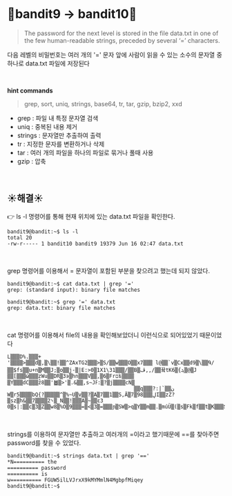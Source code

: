 # 🌳bandit9 -> bandit10🌳
> The password for the next level is stored in the file data.txt in one of the few human-readable strings, preceded by several ‘=’ characters. <br/>

다음 레벨의 비밀번호는 여러 개의 '=' 문자 앞에 사람이 읽을 수 있는 소수의 문자열 중 하나로 data.txt 파일에 저장된다 <br />

<br/>

**hint commands**
>grep, sort, uniq, strings, base64, tr, tar, gzip, bzip2, xxd

- grep : 파일 내 특정 문자열 검색
- uniq : 중복된 내용 제거
- strings : 문자열만 추출하여 출력
- tr : 지정한 문자를 변환하거나 삭제
- tar : 여러 개의 파일을 하나의 파일로 묶거나 풀때 사용
- gzip : 압축

<br />

## ☀️해결☀️
👉 ls -l 명령어를 통해 현재 위치에 있는 data.txt 파일을 확인한다.<br/>
```ssh
bandit9@bandit:~$ ls -l
total 20
-rw-r----- 1 bandit10 bandit9 19379 Jun 16 02:47 data.txt
```

<br/>

grep 명령어를 이용해서 = 문자열이 포함된 부분을 찾으려고 했는데 되지 않았다. 
```ssh
bandit9@bandit:~$ cat data.txt | grep '='
grep: (standard input): binary file matches
```
```ssh
bandit9@bandit:~$ grep '=' data.txt
grep: data.txt: binary file matches
```

<br/>

cat 명령어를 이용해서 file의 내용을 확인해보았더니 이런식으로 되어있었기 때문이었다
```ssh
L▒▒▒D%.▒▒▒+
'▒▒▒▒>▒▒▒d▒,▒\▒▒!▒▒^ZAxTG2▒▒▒>▒S/▒▒w▒▒▒O▒▒x7▒▒▒ l@▒▒`v▒Cx▒▒d9▒\▒▒Գ/▒▒$fs▒▒u+n▒M▒▒J;▒o▒▒j-▒|E:>0▒1X1\31▒▒▒/▒▒B▒ڦ,,/▒▒끀tK6▒{ܓ▒@▒J
▒▒[▒▒▒ώ▒▒▒̙zWu▒▒DR▒3϶▒hn▒▒▒V▒▒,▒6▒Frםʪ▒▒▒▒
▒Y▒▒▒dC▒▒▒ź8▒▒'䷹▒>'▒.&▒▒,s~Јߓ:▒?▒j▒▒▒▒cN▒
                                         ▒▒q▒▒▒?:|`▒▒ن
W▒r5▒▒▒▒bQ{?▒▒▒▒▒^▒%~U▒v▒▒?▒A▒7▒▒1▒▒S,Ā▒7▒ڸ▒▒▒98I▒▒zZ?▒sz▒h&▒▒7▒▒▒▒܌2▒_N▒▒!▒▒▒A▒~▒▒ԑ3   0▒s|:▒▒c▒3▒Z▒▒w8▒%O▒9▒▒▒=▒<▒3▒=▒▒▒ɲ▒SW▒>q▒Y▒▒m▒▒.▒múÜ▒(▒s▒Fk▒f▒▒t▒K▒▒▒Ǌ[dy▒x▒▒▒r▒▒▒▒Yog▒▒▒▒sq▒▒+9▒▒▒▒▒w▒
```

<br/>

strings를 이용하여 문자열만 추출하고 여러개의 =이라고 했기때문에 ==를 찾아주면 password를 찾을 수 있었다.
```ssh
bandit9@bandit:~$ strings data.txt | grep '=='
*N========== the
========== password
========== is
w========== FGUW5ilLVJrxX9kMYMmlN4MgbpfMiqey
bandit9@bandit:~$
```
